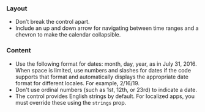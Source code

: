 ### Layout

- Don’t break the control apart.
- Include an up and down arrow for navigating between time ranges and a chevron to make the calendar collapsible.

### Content

- Use the following format for dates: month, day, year, as in July 31, 2016. When space is limited, use numbers and slashes for dates if the code supports that format and automatically displays the appropriate date format for different locales. For example, 2/16/19.
- Don't use ordinal numbers (such as 1st, 12th, or 23rd) to indicate a date.
- The control provides English strings by default. For localized apps, you must override these using the `strings` prop.
